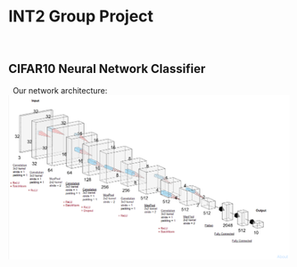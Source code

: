 # INT2 Group Project
&nbsp;
## CIFAR10 Neural Network Classifier
&nbsp;
Our network architecture:
&nbsp;
![Diagram](https://github.com/INT2-Group12/INT2-Project/blob/main/images/diagram.png)
 
